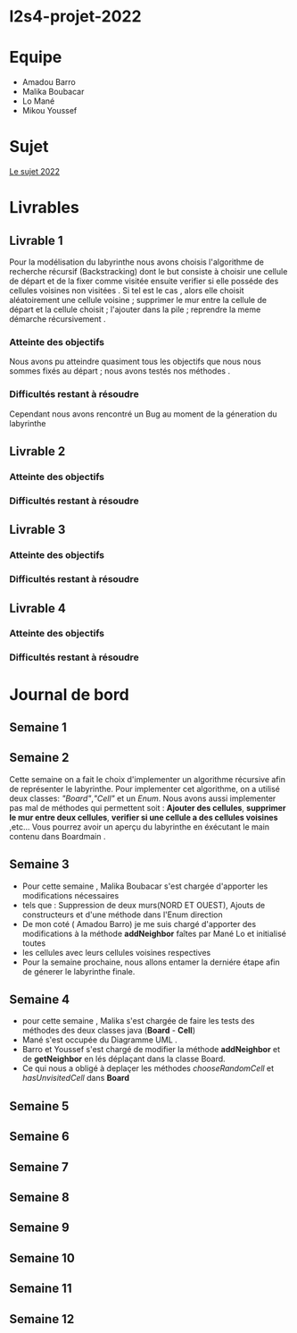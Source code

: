 # l2s4-projet-2022


# Equipe

- Amadou Barro
- Malika Boubacar
- Lo Mané
- Mikou Youssef

# Sujet

[Le sujet 2022](https://www.fil.univ-lille1.fr/portail/index.php?dipl=L&sem=S4&ue=Projet&label=Documents)

# Livrables

## Livrable 1

Pour la modélisation du labyrinthe nous avons choisis l'algorithme de recherche récursif (Backstracking) dont le but consiste à choisir une cellule de départ et de la fixer comme visitée ensuite verifier si elle posséde des cellules voisines non visitées .
Si tel est le cas , alors elle choisit aléatoirement une cellule voisine ; supprimer le mur entre la cellule de départ et la cellule choisit ; l'ajouter dans la pile ; reprendre la meme démarche récursivement .

### Atteinte des objectifs

Nous avons pu atteindre quasiment tous les objectifs que nous nous sommes fixés au départ ; nous avons testés nos méthodes .

### Difficultés restant à résoudre
Cependant nous avons rencontré un Bug au moment de la géneration du labyrinthe
## Livrable 2

### Atteinte des objectifs

### Difficultés restant à résoudre

## Livrable 3

### Atteinte des objectifs

### Difficultés restant à résoudre

## Livrable 4

### Atteinte des objectifs

### Difficultés restant à résoudre

# Journal de bord

## Semaine 1

## Semaine 2

Cette semaine on a fait le choix d'implementer un algorithme récursive afin de
représenter le labyrinthe.
Pour implementer cet algorithme, on a utilisé deux classes: *"Board"*,*"Cell"* et un *Enum*.
Nous avons aussi implementer pas mal de méthodes qui permettent soit : **Ajouter des cellules**, **supprimer le mur entre deux cellules**, **verifier si une cellule a des cellules voisines** ,etc...
Vous pourrez avoir un aperçu du labyrinthe en éxécutant le main contenu dans Boardmain .

## Semaine 3

 * Pour cette semaine , Malika Boubacar s'est chargée d'apporter les modifications nécessaires
 * tels que : Suppression de deux murs(NORD ET OUEST), Ajouts de constructeurs et d'une méthode dans l'Enum direction
 * De mon coté ( Amadou Barro) je me suis chargé d'apporter des modifications à la méthode **addNeighbor** faîtes par Mané Lo et initialisé toutes
 * les cellules avec leurs cellules voisines respectives  
 * Pour la semaine prochaine, nous allons entamer la derniére étape afin de génerer le labyrinthe finale.

## Semaine 4

 * pour cette semaine , Malika s'est chargée de faire les tests des méthodes des deux classes java (**Board** - **Cell**)
 * Mané s'est occupée du Diagramme UML .
 * Barro et Youssef s'est chargé de modifier la méthode **addNeighbor** et de **getNeighbor** en lés déplaçant dans la classe Board.
 * Ce qui nous a obligé à deplaçer les méthodes *chooseRandomCell* et *hasUnvisitedCell* dans **Board**
## Semaine 5

## Semaine 6

## Semaine 7

## Semaine 8

## Semaine 9

## Semaine 10

## Semaine 11

## Semaine 12
